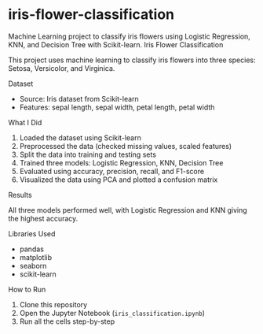 # iris-flower-classification
Machine Learning project to classify iris flowers using Logistic Regression, KNN, and Decision Tree with Scikit-learn.
 Iris Flower Classification

This project uses machine learning to classify iris flowers into three species: Setosa, Versicolor, and Virginica.

 Dataset

- Source: Iris dataset from Scikit-learn
- Features: sepal length, sepal width, petal length, petal width

 What I Did

1. Loaded the dataset using Scikit-learn
2. Preprocessed the data (checked missing values, scaled features)
3. Split the data into training and testing sets
4. Trained three models: Logistic Regression, KNN, Decision Tree
5. Evaluated using accuracy, precision, recall, and F1-score
6. Visualized the data using PCA and plotted a confusion matrix

 Results

All three models performed well, with Logistic Regression and KNN giving the highest accuracy.

 Libraries Used

- pandas
- matplotlib
- seaborn
- scikit-learn

 How to Run

1. Clone this repository
2. Open the Jupyter Notebook (`iris_classification.ipynb`)
3. Run all the cells step-by-step
